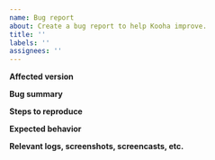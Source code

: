 ```yaml
---
name: Bug report
about: Create a bug report to help Kooha improve.
title: ''
labels: ''
assignees: ''
---
```


**Affected version**

<!--
Open Kooha's Main Menu, click on About Kooha, go to
Troubleshooting > Debugging Information, copy the text, and paste it here.

If there are other relevant version information, please include them here.
-->

**Bug summary**

<!--
Provide a short summary of the bug you encountered.
-->

**Steps to reproduce**

<!--
1. Go to '...'
2. Click on '....'
3. See error
-->

**Expected behavior**

<!--
What did you expect Kooha should do?
-->

**Relevant logs, screenshots, screencasts, etc.**

<!--
If you have further information, such as technical documentation, logs,
screenshots or screencasts related, please provide them here.

If applicable, please attach the logs from running Kooha in the
terminal with the following environment variables: `RUST_BACKTRACE=1 RUST_LOG=kooha=debug GST_DEBUG=3 PIPEWIRE_DEBUG=3`
(e.g., `RUST_BACKTRACE=1 RUST_LOG=kooha=debug GST_DEBUG=3 PIPEWIRE_DEBUG=3 flatpak run io.github.seadve.Kooha`).
-->
